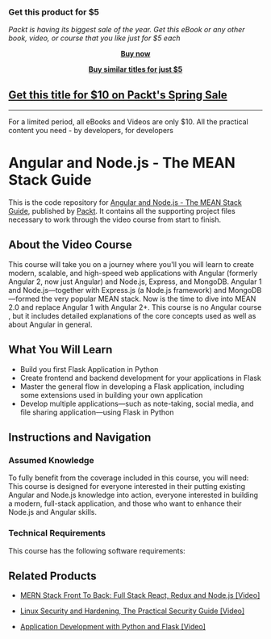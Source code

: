 
### Get this product for $5

<i>Packt is having its biggest sale of the year. Get this eBook or any other book, video, or course that you like just for $5 each</i>


<b><p align='center'>[Buy now](https://packt.link/9781789959741)</p></b>


<b><p align='center'>[Buy similar titles for just $5](https://subscription.packtpub.com/search)</p></b>


## [Get this title for $10 on Packt's Spring Sale](https://www.packt.com/V12981?utm_source=github&utm_medium=packt-github-repo&utm_campaign=spring_10_dollar_2022)
-----
For a limited period, all eBooks and Videos are only $10. All the practical content you need \- by developers, for developers

# Angular and Node.js - The MEAN Stack Guide
This is the code repository for [Angular and Node.js - The MEAN Stack Guide](https://www.packtpub.com/application-development/application-development-python-and-flask-video?utm_source=github&utm_medium=repository&utm_campaign=9781788991575), published by [Packt](https://www.packtpub.com/?utm_source=github). It contains all the supporting project files necessary to work through the video course from start to finish.
## About the Video Course
This course will take you on a journey where you'll you will learn to create modern, scalable, and high-speed web applications with Angular (formerly Angular 2, now just Angular) and Node.js, Express, and MongoDB. Angular 1 and Node.js—together with Express.js (a Node.js framework) and MongoDB—formed the very popular MEAN stack. Now is the time to dive into MEAN 2.0 and replace Angular 1 with Angular 2+. This course is no Angular course , but it includes detailed explanations of the core concepts used as well as about Angular in general.

<H2>What You Will Learn</H2>
<DIV class=book-info-will-learn-text>
<UL>
<LI>Build you first Flask Application in Python 
<LI>Create frontend and backend development for your applications in Flask 
<LI>Master the general flow in developing a Flask application, including some extensions used in building your own application 
<LI>Develop multiple applications—such as note-taking, social media, and file sharing application—using Flask in Python </LI></UL></DIV>

## Instructions and Navigation
### Assumed Knowledge
To fully benefit from the coverage included in this course, you will need:<br/>
This course is designed for everyone interested in their putting existing Angular and Node.js knowledge into action, everyone interested in building a modern, full-stack application, and those who want to enhance their Node.js and Angular skills.
### Technical Requirements
This course has the following software requirements:<br/>
         

## Related Products
* [MERN Stack Front To Back: Full Stack React, Redux and Node.js [Video]](https://www.packtpub.com/application-development/application-development-python-and-flask-video?utm_source=github&utm_medium=repository&utm_campaign=9781788991575)

* [Linux Security and Hardening, The Practical Security Guide [Video]](https://www.packtpub.com/application-development/application-development-python-and-flask-video?utm_source=github&utm_medium=repository&utm_campaign=9781788991575)

* [Application Development with Python and Flask [Video]](https://www.packtpub.com/application-development/application-development-python-and-flask-video?utm_source=github&utm_medium=repository&utm_campaign=9781788991575)

